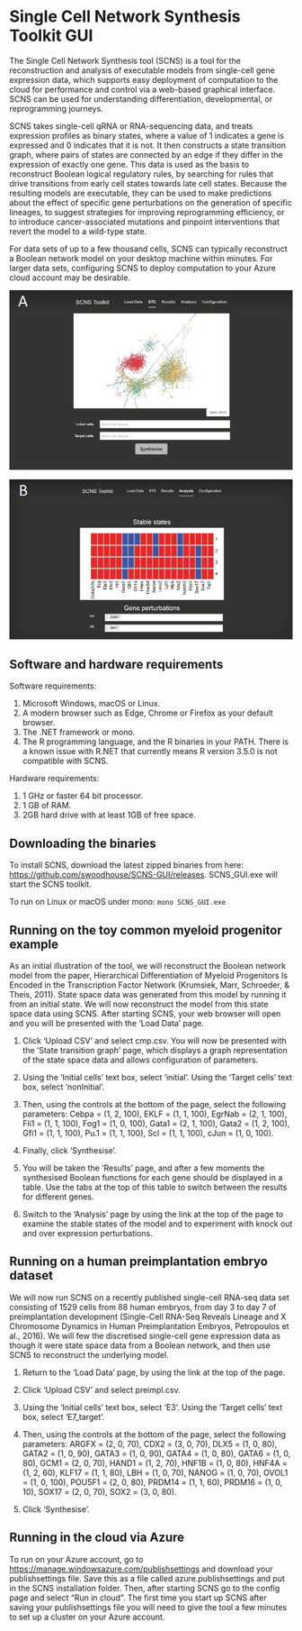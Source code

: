 # Single Cell Network Synthesis Toolkit GUI
The Single Cell Network Synthesis tool (SCNS) is a tool for the reconstruction and analysis of executable models from single-cell gene expression data, which supports easy deployment of computation to the cloud for performance and control via a web-based graphical interface. SCNS can be used for understanding differentiation, developmental, or reprogramming journeys.

SCNS takes single-cell qRNA or RNA-sequencing data, and treats expression profiles as binary states, where a value of 1 indicates a gene is expressed and 0 indicates that it is not. It then constructs a state transition graph, where pairs of states are connected by an edge if they differ in the expression of exactly one gene. This data is used as the basis to reconstruct Boolean logical regulatory rules, by searching for rules that drive transitions from early cell states towards late cell states. Because the resulting models are executable, they can be used to make predictions about the effect of specific gene perturbations on the generation of specific lineages, to suggest strategies for improving reprogramming efficiency, or to introduce cancer-associated mutations and pinpoint interventions that revert the model to a wild-type state.

For data sets of up to a few thousand cells, SCNS can typically reconstruct a Boolean network model on your desktop machine within minutes. For larger data sets, configuring SCNS to deploy computation to your Azure cloud account may be desirable.

![Image of tool](https://raw.githubusercontent.com/swoodhouse/SCNS-GUI/master/1a.png)

![Image of tool](https://raw.githubusercontent.com/swoodhouse/SCNS-GUI/master/1b.png)

## Software and hardware requirements
Software requirements:
1. Microsoft Windows, macOS or Linux.
2. A modern browser such as Edge, Chrome or Firefox as your default browser.
3. The .NET framework or mono.
4. The R programming language, and the R binaries in your PATH. There is a known issue with R.NET that currently means R version 3.5.0 is not compatible with SCNS.

Hardware requirements:
1.	1 GHz or faster 64 bit processor.
2.	1 GB of RAM.
3.	2GB hard drive with at least 1GB of free space.

## Downloading the binaries
To install SCNS, download the latest zipped binaries from here: https://github.com/swoodhouse/SCNS-GUI/releases. SCNS_GUI.exe will start the SCNS toolkit.

To run on Linux or macOS under mono:
```mono SCNS_GUI.exe```

## Running on the toy common myeloid progenitor example
As an initial illustration of the tool, we will reconstruct the Boolean network model from the paper, Hierarchical Differentiation of Myeloid Progenitors Is Encoded in the Transcription Factor Network (Krumsiek, Marr, Schroeder, & Theis, 2011).
State space data was generated from this model by running it from an initial state. We will now reconstruct the model from this state space data using SCNS.
After starting SCNS, your web browser will open and you will be presented with the ‘Load Data’ page.
1.	Click ‘Upload CSV’ and select cmp.csv.
You will now be presented with the ‘State transition graph’ page, which displays a graph representation of the state space data and allows configuration of parameters.

2.	Using the ‘Initial cells’ text box, select ‘initial’. Using the ‘Target cells’ text box, select ‘nonInitial’.

3.	Then, using the controls at the bottom of the page, select the following parameters:
Cebpa = (1, 2, 100), EKLF = (1, 1, 100), EgrNab = (2, 1, 100), Fli1 = (1, 1, 100), Fog1 = (1, 0, 100), Gata1 = (2, 1, 100), Gata2 = (1, 2, 100), Gfi1 = (1, 1, 100), Pu.1 = (1, 1, 100), Scl = (1, 1, 100), cJun = (1, 0, 100).

4.	Finally, click ‘Synthesise’.

5.	You will be taken the ‘Results’ page, and after a few moments the synthesised Boolean functions for each gene should be displayed in a table. Use the tabs at the top of this table to switch between the results for different genes.

6.	Switch to the ‘Analysis’ page by using the link at the top of the page to examine the stable states of the model and to experiment with knock out and over expression perturbations.

## Running on a human preimplantation embryo dataset
We will now run SCNS on a recently published single-cell RNA-seq data set consisting of 1529 cells from 88 human embryos, from day 3 to day 7 of preimplantation development (Single-Cell RNA-Seq Reveals Lineage and X Chromosome Dynamics in Human Preimplantation Embryos, Petropoulos et al., 2016).
We will few the discretised single-cell gene expression data as though it were state space data from a Boolean network, and then use SCNS to reconstruct the underlying model.
1.	Return to the ‘Load Data’ page, by using the link at the top of the page.

2.	Click ‘Upload CSV’ and select preimpl.csv.

3.	Using the ‘Initial cells’ text box, select ‘E3’. Using the ‘Target cells’ text box, select ‘E7_target’.

4.	Then, using the controls at the bottom of the page, select the following parameters:
ARGFX = (2, 0, 70), CDX2 = (3, 0, 70), DLX5 = (1, 0, 80), GATA2 = (1, 0, 90), GATA3 = (1, 0, 90), GATA4 = (1, 0, 80), GATA6 = (1, 0, 80), GCM1 = (2, 0, 70), HAND1 = (1, 2, 70), HNF1B = (1, 0, 80), HNF4A = (1, 2, 60), KLF17 = (1, 1, 80), LBH = (1, 0, 70), NANOG = (1, 0, 70), OVOL1 = (1, 0, 100), POU5F1 = (2, 0, 80), PRDM14 = (1, 1, 60), PRDM16 = (1, 0, 10), SOX17 = (2, 0, 70), SOX2 = (3, 0, 80).

5.	Click ‘Synthesise’.

## Running in the cloud via Azure
To run on your Azure account, go to https://manage.windowsazure.com/publishsettings  and download your publishsettings file. Save this as a file called azure.publishsettings and put in the SCNS installation folder. Then, after starting SCNS go to the config page and select “Run in cloud”. The first time you start up SCNS after saving your publishsettings file you will need to give the tool a few minutes to set up a cluster on your Azure account.


